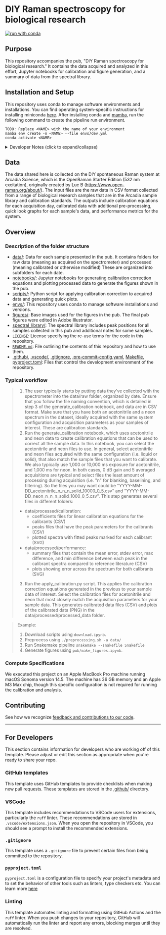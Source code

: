 # DIY Raman spectroscopy for biological research

[![run with conda](https://img.shields.io/badge/run%20with-conda-3EB049?labelColor=000000&logo=anaconda)](https://docs.conda.io/projects/miniconda/en/latest/)

## Purpose

This repository accompanies the pub, "DIY Raman spectroscopy for biological research." It contains the data acquired and analyzed in this effort, Jupyter notebooks for calibration and figure generation, and a summary of data from the spectral library.

## Installation and Setup

This repository uses conda to manage software environments and installations. You can find operating system-specific instructions for installing miniconda [here](https://docs.conda.io/projects/miniconda/en/latest/). After installing conda and [mamba](https://mamba.readthedocs.io/en/latest/), run the following command to create the pipeline run environment.

```{bash}
TODO: Replace <NAME> with the name of your environment
mamba env create -n <NAME> --file envs/dev.yml
conda activate <NAME>
```

<details><summary>Developer Notes (click to expand/collapse)</summary>

1. Install your pre-commit hooks:

    ```{bash}
    pre-commit install
    ```

    This installs the pre-commit hooks defined in your config (`./.pre-commit-config.yaml`).

2. Export your conda environment before sharing:

    As your project develops, the number of dependencies in your environment may increase. Whenever you install new dependencies (using either `pip install` or `mamba install`), you should update the environment file using the following command.

    ```{bash}
    conda env export --from-history --no-builds > envs/dev.yml
    ```

    `--from-history` only exports packages that were explicitly added by you (e.g., the packages you installed with `pip` or `mamba`) and `--no-builds` removes build specification from the exported packages to increase portability between different platforms.
</details>

## Data

The data shared here is collected on the DIY spontaneous Raman system at Arcadia Science, which is the OpenRaman Starter Edition (532 nm excitation), originally created by Luc B (https://www.open-raman.org/about/). The input files are the raw data in CSV format collected from a range of biological research samples that are in the Arcadia sample library and calibration standards. The outputs include calibration equations for each acquisition day, calibrated data with additional pre-processing, quick look graphs for each sample's data, and performance metrics for the system. 

## Overview

### Description of the folder structure

* [data/](./data/): Data for each sample presented in the pub. It contains folders for raw data (meaning as acquired on the spectrometer) and processed (meaning calibrated or otherwise modified) These are organized into subfolders for each date. 
* [notebooks/](./notebooks/): Jupyter notebooks for generating calibration correction equations and plotting processed data to generate the figures shown in the pub.
* [scripts/](./scripts/): Python script for applying calibration correction to acquired data and generating quick plots. 
* [envs/](./envs): This repository uses conda to manage software installations and versions.
* [figures/](./figures): Base images used for the figures in the pub. The final pub figures were edited in Adobe Illustrator. 
* [spectral_library/](./spectral_library): The spectral library includes peak positions for all samples collected in this pub and additional notes for some samples. 
* [`LICENSE`](./LICENSE): License specifying the re-use terms for the code in this repository.
* [`README.md`](./README.md): File outlining the contents of this repository and how to use them.
* [.github/](./.github), [.vscode/](./.vscode), [.gitignore](./.gitignore), [.pre-commit-config.yaml](./.pre-commit-config.yaml), [Makefile](./Makefile), [pyproject.toml](./Makefile): Files that control the development environment of the repository.

### Typical workflow

> 1.  The user typically starts by putting data they've collected with the spectrometer into the data/raw folder, organized by date. Ensure that you follow the file naming convention, which is detailed in step 3 of the generate_calibration notebook, and data are in CSV format. Make sure that you have both an acetonitrile and a neon spectrum in the dataset, ideally acquired with the same system configuration and acquisition parameters as your samples of interest. These are calibration standards. 
> 2.  Run the generate_calibration notebook, which uses acetonitrile and neon data to create calibration equations that can be used to correct all the sample data. In this notebook, you can select the acetonitrile and neon files to use. In general, select acetonitrile and neon files acquired with the same configuration (i.e. liquid or solid), that also match the sample files that you want to calibrate. We also typically use 1,000 or 10,000 ms exposure for acetonitrile, and 1,000 ms for neon. In both cases, 0 dB gain and 5 averaged acquisitions are typical and select files the least amount of processing during acquisition (i.e. "n" for blanking, baselining, and filtering). So the files you may want could be "YYYY-MM-DD_acetonitrile_n_n_n_solid_10000_0_5.csv" and "YYYY-MM-DD_neon_n_n_n_solid_1000_0_5.csv". This step generates several files in different folders:
>    *   data/processed/calibration:
>        -   coefficients files for linear calibration equations for the calibrants (CSV)
>        -   peaks files that have the peak parameters for the calibrants (CSV)
>        -   plotted spectra with fitted peaks marked for each calibrant (SVG)
>    *   data/processed/performance:
>        - summary files that contain the mean error, stdev error, max difference, and min difference between each peak in the calibrant spectra compared to reference literature (CSV)
>        - plots showing error across the spectrum for both calibrants (SVG)
> 3.  Run the apply_calibration.py script. This applies the calibration correction equations generated in the previous to your sample data of interest. Select the calibration files for acetonitrile and neon that most closely match the acquisition parameters for your sample data. This generates calibrated data files (CSV) and plots of the calibrated data (PNG) in the data/processed/processed_data folder. 

> Example:
>
> 1.  Download scripts using `download.ipynb`.
> 2.  Preprocess using `./preprocessing.sh -a data/`
> 3.  Run Snakemake pipeline `snakemake --snakefile Snakefile`
> 4.  Generate figures using `pub/make_figures.ipynb`.

### Compute Specifications

We executed this project on an Apple MacBook Pro machine running macOS Sonoma version 14.5. The machine has 36 GB memory and an Apple M3 Max chip, though this specific configuration is not required for running the calibration and analysis. 

## Contributing

See how we recognize [feedback and contributions to our code](https://github.com/Arcadia-Science/arcadia-software-handbook/blob/main/guides-and-standards/guide-credit-for-contributions.md).

---
## For Developers

This section contains information for developers who are working off of this template. Please adjust or edit this section as appropriate when you're ready to share your repo.

### GitHub templates
This template uses GitHub templates to provide checklists when making new pull requests. These templates are stored in the [.github/](./.github/) directory.

### VSCode
This template includes recommendations to VSCode users for extensions, particularly the `ruff` linter. These recommendations are stored in `.vscode/extensions.json`. When you open the repository in VSCode, you should see a prompt to install the recommended extensions.

### `.gitignore`
This template uses a `.gitignore` file to prevent certain files from being committed to the repository.

### `pyproject.toml`
`pyproject.toml` is a configuration file to specify your project's metadata and to set the behavior of other tools such as linters, type checkers etc. You can learn more [here](https://packaging.python.org/en/latest/guides/writing-pyproject-toml/)

### Linting
This template automates linting and formatting using GitHub Actions and the `ruff` linter. When you push changes to your repository, GitHub will automatically run the linter and report any errors, blocking merges until they are resolved.
